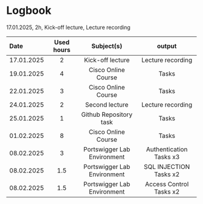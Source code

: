 # Logbook

17.01.2025, 2h, Kick-off lecture, Lecture recording

| Date  | Used hours | Subject(s) |  output |
| :---         |     :---:      |     :---:      |     :---:      |
| 17.01.2025 | 2 | Kick-off lecture  | Lecture recording  |
| 19.01.2025 | 4 | Cisco Online Course  | Tasks  |
| 22.01.2025 | 3 | Cisco Online Course  | Tasks  |
| 24.01.2025 | 2 |   Second lecture  | Lecture recording  |
| 25.01.2025 | 1 |   Github Repository task  | Tasks  |
| 01.02.2025 | 8 | Cisco Online Course  | Tasks  |
| 08.02.2025 | 3 | Portswigger Lab Environment   | Authentication Tasks x3  |
| 08.02.2025 | 1.5 | Portswigger Lab Environment   | SQL INJECTION Tasks x2  |
| 08.02.2025 | 1.5 | Portswigger Lab Environment   | Access Control Tasks x2  |
